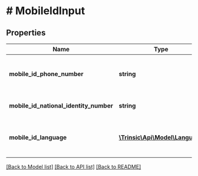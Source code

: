 # # MobileIdInput

## Properties

Name | Type | Description | Notes
------------ | ------------- | ------------- | -------------
**mobile_id_phone_number** | **string** | The user&#39;s phone number in E.164 format | [optional]
**mobile_id_national_identity_number** | **string** | The user&#39;s National ID number | [optional]
**mobile_id_language** | [**\Trinsic\Api\Model\Language**](Language.md) | The user&#39;s language -- LIT, EST, ENG, or RUS | [optional]

[[Back to Model list]](../../README.md#models) [[Back to API list]](../../README.md#endpoints) [[Back to README]](../../README.md)
